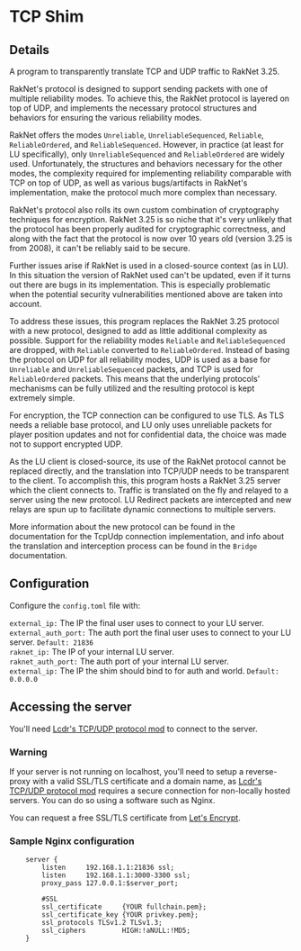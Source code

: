 <h1>TCP Shim</h1>

<h2>Details</h2>

A program to transparently translate TCP and UDP traffic to RakNet 3.25.

RakNet's protocol is designed to support sending packets with one of multiple reliability modes. To achieve this, the RakNet protocol is layered on top of UDP, and implements the necessary protocol structures and behaviors for ensuring the various reliability modes.

RakNet offers the modes `Unreliable`, `UnreliableSequenced`, `Reliable`, `ReliableOrdered`, and `ReliableSequenced`. However, in practice (at least for LU specifically), only `UnreliableSequenced` and `ReliableOrdered` are widely used. Unfortunately, the structures and behaviors necessary for the other modes, the complexity required for implementing reliability comparable with TCP on top of UDP, as well as various bugs/artifacts in RakNet's implementation, make the protocol much more complex than necessary.

RakNet's protocol also rolls its own custom combination of cryptography techniques for encryption. RakNet 3.25 is so niche that it's very unlikely that the protocol has been properly audited for cryptographic correctness, and along with the fact that the protocol is now over 10 years old (version 3.25 is from 2008), it can't be reliably said to be secure.

Further issues arise if RakNet is used in a closed-source context (as in LU). In this situation the version of RakNet used can't be updated, even if it turns out there are bugs in its implementation. This is especially problematic when the potential security vulnerabilities mentioned above are taken into account.

To address these issues, this program replaces the RakNet 3.25 protocol with a new protocol, designed to add as little additional complexity as possible. Support for the reliability modes `Reliable` and `ReliableSequenced` are dropped, with `Reliable` converted to `ReliableOrdered`. Instead of basing the protocol on UDP for all reliability modes, UDP is used as a base for `Unreliable` and `UnreliableSequenced` packets, and TCP is used for `ReliableOrdered` packets. This means that the underlying protocols' mechanisms can be fully utilized and the resulting protocol is kept extremely simple.

For encryption, the TCP connection can be configured to use TLS. As TLS needs a reliable base protocol, and LU only uses unreliable packets for player position updates and not for confidential data, the choice was made not to support encrypted UDP.

As the LU client is closed-source, its use of the RakNet protocol cannot be replaced directly, and the translation into TCP/UDP needs to be transparent to the client. To accomplish this, this program hosts a RakNet 3.25 server which the client connects to. Traffic is translated on the fly and relayed to a server using the new protocol. LU Redirect packets are intercepted and new relays are spun up to facilitate dynamic connections to multiple servers.

More information about the new protocol can be found in the documentation for the TcpUdp connection implementation, and info about the translation and interception process can be found in the `Bridge` documentation.

<h2>Configuration</h2>

Configure the `config.toml` file with:

`external_ip:` The IP the final user uses to connect to your LU server.<br>
`external_auth_port:` The auth port the final user uses to connect to your LU server. `Default: 21836`<br>
`raknet_ip:` The IP of your internal LU server.<br>
`raknet_auth_port:` The auth port of your internal LU server.<br>
`external_ip:` The IP the shim should bind to for auth and world. `Default: 0.0.0.0`<br>

<h2>Accessing the server</h2>

You'll need <a href="https://github.com/lcdr/raknet_shim_dll/releases"> Lcdr's TCP/UDP protocol mod</a> to connect to the server.

<h3>Warning</h3>

If your server is not running on localhost, you'll need to setup a reverse-proxy with a valid SSL/TLS certificate and a domain name, as <a href="https://github.com/lcdr/raknet_shim_dll/releases"> Lcdr's TCP/UDP protocol mod</a> requires a secure connection for non-locally hosted servers.
You can do so using a software such as Nginx.

You can request a free SSL/TLS certificate from <a href="[https://github.com/lcdr/raknet_shim_dll/releases](https://letsencrypt.org/)"> Let's Encrypt</a>.

<h3>Sample Nginx configuration</h3>

```
    server {
        listen     192.168.1.1:21836 ssl;
        listen     192.168.1.1:3000-3300 ssl;
        proxy_pass 127.0.0.1:$server_port;

        #SSL
        ssl_certificate     {YOUR fullchain.pem};
        ssl_certificate_key {YOUR privkey.pem};
        ssl_protocols TLSv1.2 TLSv1.3;
        ssl_ciphers         HIGH:!aNULL:!MD5;
    }
```

